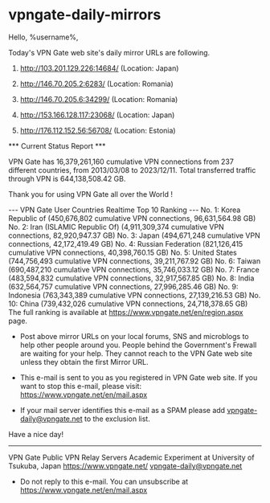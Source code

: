 # vpngate-daily-mirrors

Hello, %username%,

Today's VPN Gate web site's daily mirror URLs are following.

1. http://103.201.129.226:14684/
   (Location: Japan)

2. http://146.70.205.2:6283/
   (Location: Romania)

3. http://146.70.205.6:34299/
   (Location: Romania)

4. http://153.166.128.117:23068/
   (Location: Japan)

5. http://176.112.152.56:56708/
   (Location: Estonia)


*** Current Status Report ***

VPN Gate has 16,379,261,160 cumulative VPN connections from 237 different countries, from 2013/03/08 to 2023/12/11.
Total transferred traffic through VPN is 644,138,508.42 GB.

Thank you for using VPN Gate all over the World !


--- VPN Gate User Countries Realtime Top 10 Ranking ---
No. 1: Korea Republic of (450,676,802 cumulative VPN connections, 96,631,564.98 GB)
No. 2: Iran (ISLAMIC Republic Of) (4,911,309,374 cumulative VPN connections, 82,920,947.37 GB)
No. 3: Japan (494,671,248 cumulative VPN connections, 42,172,419.49 GB)
No. 4: Russian Federation (821,126,415 cumulative VPN connections, 40,398,760.15 GB)
No. 5: United States (744,756,493 cumulative VPN connections, 39,211,767.92 GB)
No. 6: Taiwan (690,487,210 cumulative VPN connections, 35,746,033.12 GB)
No. 7: France (483,594,832 cumulative VPN connections, 32,917,567.85 GB)
No. 8: India (632,564,757 cumulative VPN connections, 27,996,285.46 GB)
No. 9: Indonesia (763,343,389 cumulative VPN connections, 27,139,216.53 GB)
No. 10: China (739,432,026 cumulative VPN connections, 24,718,378.65 GB)
The full ranking is available at https://www.vpngate.net/en/region.aspx page.


* Post above mirror URLs on your local forums, SNS and microblogs
  to help other people around you.
  People behind the Government's Frewall are waiting for your help.
  They cannot reach to the VPN Gate web site
  unless they obtain the first Mirror URL.

* This e-mail is sent to you as you registered in VPN Gate web site.
  If you want to stop this e-mail, please visit:
  https://www.vpngate.net/en/mail.aspx

* If your mail server identifies this e-mail as a SPAM
  please add vpngate-daily@vpngate.net to the exclusion list.

Have a nice day!

------------------------------------------------------
VPN Gate Public VPN Relay Servers
Academic Experiment at University of Tsukuba, Japan
https://www.vpngate.net/
vpngate-daily@vpngate.net
* Do not reply to this e-mail.
  You can unsubscribe at https://www.vpngate.net/en/mail.aspx


